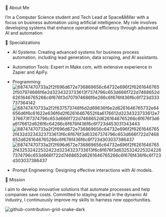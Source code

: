 

🌟 About Me

I’m a Computer Science student and Tech Lead at Space&Miller with a focus on business automation using artificial intelligence. My role involves developing systems that enhance operational efficiency through advanced AI and automation.

🚀 Specializations

- AI Systems: Creating advanced systems for business process automation, including lead generation, data scraping, and AI assistants.
- Automation Tools: Expert in Make.com, with extensive experience in Zapier and ApiFy.
- Programming:   ![68747470733a2f2f696d672e736869656c64732e696f2f62616467652f507974686f6e2d3234323733613f7374796c653d666f722d7468652d6261646765266c6f676f3d707974686f6e266c6f676f436f6c6f723d333737364142](https://github.com/user-attachments/assets/f255d117-44cf-4b69-99a7-017991cf77ea) ![68747470733a2f2f637573746f6d2d69636f6e2d6261646765732e64656d6f6c61622e636f6d2f62616467652f4a6176612d3234323733612e7376673f7374796c653d666f722d7468652d6261646765266c6f676f3d6a6176612d626f6c64266c6f676f436f6c6f723d453031343443](https://github.com/user-attachments/assets/ea79ca07-b089-479b-af8b-74e29be8f681)
![68747470733a2f2f696d672e736869656c64732e696f2f62616467652f432d3234323733613f6c6f676f3d63267374796c653d666f722d7468652d6261646765266c6f676f436f6c6f723d303037386437](https://github.com/user-attachments/assets/4a92d050-7f1a-4f36-ad58-e09b8fb69dbd)
![68747470733a2f2f696d672e736869656c64732e696f2f62616467652f432532422532422d3234323733613f6c6f676f3d63253242253242267374796c653d666f722d7468652d6261646765266c6f676f436f6c6f723d303037386437](https://github.com/user-attachments/assets/f4c842ec-9dbc-494a-8eda-3b36a472541f)


- Prompt Engineering: Designing effective interactions with AI models.

🎯 Mission

I aim to develop innovative solutions that automate processes and help companies save costs. Committed to staying ahead in the dynamic AI industry, I continuously improve my skills to harness new opportunities.

![github-contribution-grid-snake-dark](https://github.com/user-attachments/assets/c33f3234-841f-4b8c-b7d0-99d84bd17d17)
